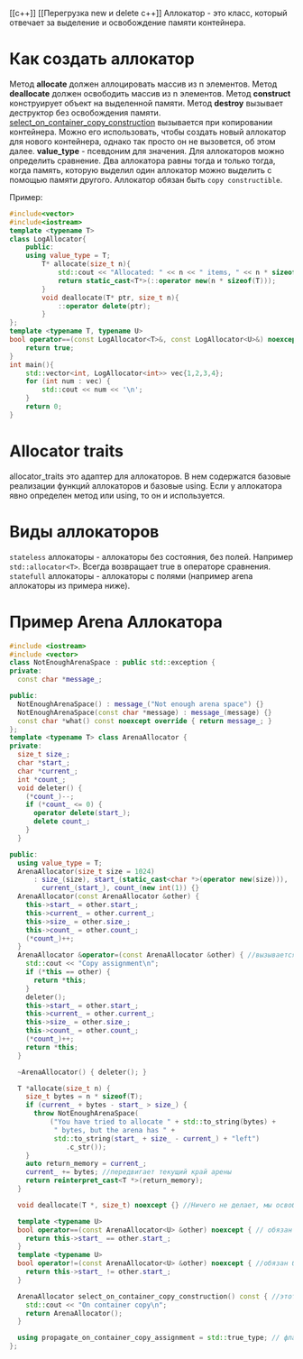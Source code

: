 [[c++]]
[[Перегрузка new и delete c++]]
Аллокатор - это класс, который отвечает за выделение и освобождение памяти контейнера.
# Как создать аллокатор
Метод **allocate** должен аллоцировать массив из n элементов.
Метод **deallocate** должен освободить массив из n элементов.
Метод **construct** конструирует объект на выделенной памяти.
Метод **destroy** вызывает деструктор без освобождения памяти.
[select_on_container_copy_construction](https://en.cppreference.com/w/cpp/memory/allocator_traits/select_on_container_copy_construction "cpp/memory/allocator traits/select on container copy construction") вызывается при копировании контейнера. Можно его использовать, чтобы создать новый аллокатор для нового контейнера, однако так просто он не вызовется, об этом далее.
**value_type** - псевдоним для значения.
Для аллокаторов можно определить сравнение. Два аллокатора равны тогда и только тогда, когда память, которую выделил один аллокатор можно выделить с помощью памяти другого.
Аллокатор обязан быть `copy constructible`.

Пример:
```cpp
#include<vector>
#include<iostream>
template <typename T>
class LogAllocator{
    public:
    using value_type = T;
        T* allocate(size_t n){
            std::cout << "Allocated: " << n << " items, " << n * sizeof(T) << " bytes.\n";
            return static_cast<T*>(::operator new(n * sizeof(T)));
        }
        void deallocate(T* ptr, size_t n){
            ::operator delete(ptr);
        }
};
template <typename T, typename U>
bool operator==(const LogAllocator<T>&, const LogAllocator<U>&) noexcept{
    return true;
}
int main(){
    std::vector<int, LogAllocator<int>> vec{1,2,3,4};
    for (int num : vec) {
        std::cout << num << '\n';
    }
    return 0;
}
```
# Allocator traits
allocator_traits это адаптер для аллокаторов. В нем содержатся базовые реализации функций аллокаторов и базовые using. Если у аллокатора явно определен метод или using, то он и используется.
# Виды аллокаторов
`stateless` аллокаторы - аллокаторы без состояния, без полей. Например `std::allocator<T>`. Всегда возвращает true в операторе сравнения.
`statefull` аллокаторы - аллокаторы с полями (например arena аллокаторы из примера ниже).
# Пример Arena Аллокатора

```cpp
#include <iostream>
#include <vector>
class NotEnoughArenaSpace : public std::exception {
private:
  const char *message_;

public:
  NotEnoughArenaSpace() : message_("Not enough arena space") {}
  NotEnoughArenaSpace(const char *message) : message_(message) {}
  const char *what() const noexcept override { return message_; }
};
template <typename T> class ArenaAllocator {
private:
  size_t size_;
  char *start_;
  char *current_;
  int *count_;
  void deleter() {
    (*count_)--;
    if (*count_ <= 0) {
      operator delete(start_);
      delete count_;
    }
  }

public:
  using value_type = T;
  ArenaAllocator(size_t size = 1024)
      : size_(size), start_(static_cast<char *>(operator new(size))),
        current_(start_), count_(new int(1)) {}
  ArenaAllocator(const ArenaAllocator &other) {
    this->start_ = other.start_;
    this->current_ = other.current_;
    this->size_ = other.size_;
    this->count_ = other.count_;
    (*count_)++;
  }
  ArenaAllocator &operator=(const ArenaAllocator &other) { //вызывается при вызове copy assignment у контейнера
    std::cout << "Copy assignment\n";
    if (*this == other) {
      return *this;
    }
    deleter();
    this->start_ = other.start_;
    this->current_ = other.current_;
    this->size_ = other.size_;
    this->count_ = other.count_;
    (*count_)++;
    return *this;
  }

  ~ArenaAllocator() { deleter(); }

  T *allocate(size_t n) {
    size_t bytes = n * sizeof(T);
    if (current_ + bytes - start_ > size_) {
      throw NotEnoughArenaSpace(
          ("You have tried to allocate " + std::to_string(bytes) +
           " bytes, but the arena has " +
           std::to_string(start_ + size_ - current_) + "left")
              .c_str());
    }
    auto return_memory = current_;
    current_ += bytes; //передвигает текущий край арены
    return reinterpret_cast<T *>(return_memory);
  }

  void deallocate(T *, size_t) noexcept {} //Ничего не делает, мы освобождаем арену в деструкторе

  template <typename U>
  bool operator==(const ArenaAllocator<U> &other) noexcept { // обязан быть noexcept
    return this->start_ == other.start_;
  }
  template <typename U>
  bool operator!=(const ArenaAllocator<U> &other) noexcept { //обязан быть noexcept
    return this->start_ != other.start_;
  }

  ArenaAllocator select_on_container_copy_construction() const { //этот метод вызывается, когда контейнер копируется через конструктор копирования
    std::cout << "On container copy\n";
    return ArenaAllocator();
  }

  using propagate_on_container_copy_assignment = std::true_type; // флаг для того, чтобы контейнер вызывал аллокаторский оператор копирования при copy assignment
};
```